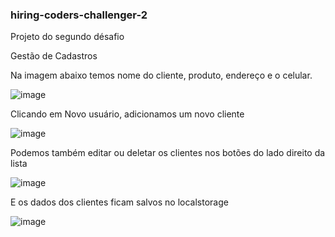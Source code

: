 ### hiring-coders-challenger-2
Projeto do segundo désafio 

Gestão de Cadastros 

Na imagem abaixo temos nome do cliente, produto, endereço e o celular.

![image](https://user-images.githubusercontent.com/65052292/126894779-9a67479f-761e-4d26-9dfb-9d8b99b69d4c.png)

Clicando em Novo usuário, adicionamos um novo cliente

![image](https://user-images.githubusercontent.com/65052292/126894883-82b2b150-4703-4f19-a65d-fd38f01ce6b9.png)

Podemos também editar ou deletar os clientes nos botões do lado direito da lista 

![image](https://user-images.githubusercontent.com/65052292/126894922-4ca44293-f564-4394-8ba9-30a91d2154f1.png)

E os dados dos clientes ficam salvos no localstorage

![image](https://user-images.githubusercontent.com/65052292/126895061-a98c6a62-994e-4cd6-97d9-6d30717fc60b.png)



